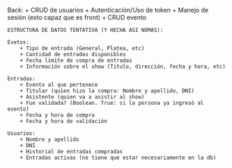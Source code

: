 Back: 
    + CRUD de usuarios
    + Autenticación/Uso de token
    + Manejo de sesión (esto capaz que es front)
    + CRUD evento


    ESTRUCTURA DE DATOS TENTATIVA (Y HECHA ASI NOMAS):    
    
    Evetos: 
        + Tipo de entrada (General, Platea, etc)
        + Cantidad de entradas disponibles
        + Fecha limite de compra de entradas
        + Información sobre el show (Titulo, dirección, fecha y hora, etc)
        
    Entradas: 
        + Evento al que pertenece
        + Titular (quien hizo la compra: Nombre y apellido, DNI)
        + Asistente (quien va a asistir al show)
        + Fue validada? (Boolean. True: si la persona ya ingresó al evento)
        + Fecha y hora de compra
        + Fecha y hora de validación
    
    Usuarios:
        + Nombre y apellido
        + DNI
        + Historial de entradas compradas
        + Entradas activas (no tiene que estar necesariamente en la db)


